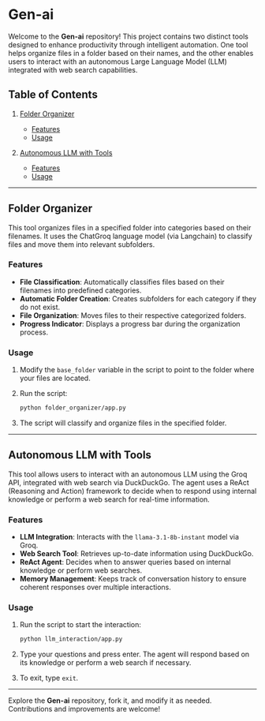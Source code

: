 # Gen-ai

Welcome to the **Gen-ai** repository! This project contains two distinct tools designed to enhance productivity through intelligent automation. One tool helps organize files in a folder based on their names, and the other enables users to interact with an autonomous Large Language Model (LLM) integrated with web search capabilities.

## Table of Contents

1. [Folder Organizer](#folder-organizer)
   - [Features](#features)
   - [Usage](#usage)
   
2. [Autonomous LLM with Tools](#autonomous-llm-with-tools)
   - [Features](#features-1)
   - [Usage](#usage-1)

---

## Folder Organizer

This tool organizes files in a specified folder into categories based on their filenames. It uses the ChatGroq language model (via Langchain) to classify files and move them into relevant subfolders.

### Features
- **File Classification**: Automatically classifies files based on their filenames into predefined categories.
- **Automatic Folder Creation**: Creates subfolders for each category if they do not exist.
- **File Organization**: Moves files to their respective categorized folders.
- **Progress Indicator**: Displays a progress bar during the organization process.

### Usage
1. Modify the `base_folder` variable in the script to point to the folder where your files are located.
2. Run the script:

   ```bash
   python folder_organizer/app.py
   ```

3. The script will classify and organize files in the specified folder.

---

## Autonomous LLM with Tools

This tool allows users to interact with an autonomous LLM using the Groq API, integrated with web search via DuckDuckGo. The agent uses a ReAct (Reasoning and Action) framework to decide when to respond using internal knowledge or perform a web search for real-time information.

### Features
- **LLM Integration**: Interacts with the `llama-3.1-8b-instant` model via Groq.
- **Web Search Tool**: Retrieves up-to-date information using DuckDuckGo.
- **ReAct Agent**: Decides when to answer queries based on internal knowledge or perform web searches.
- **Memory Management**: Keeps track of conversation history to ensure coherent responses over multiple interactions.

### Usage
1. Run the script to start the interaction:

   ```bash
   python llm_interaction/app.py
   ```

2. Type your questions and press enter. The agent will respond based on its knowledge or perform a web search if necessary.
3. To exit, type `exit`.


---

Explore the **Gen-ai** repository, fork it, and modify it as needed. Contributions and improvements are welcome!
